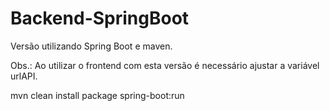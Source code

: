 # Backend-SpringBoot

Versão utilizando Spring Boot e maven.

Obs.: Ao utilizar o frontend com esta versão é necessário ajustar a variável urlAPI.

mvn clean install package spring-boot:run
